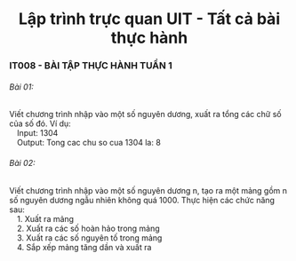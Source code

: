 <div align='center'>  

# Lập trình trực quan UIT - Tất cả bài thực hành  
</div>  

### IT008 - BÀI TẬP THỰC HÀNH TUẦN 1  
 
###### Bài 01:
Viết chương trình nhập vào một số nguyên dương, xuất ra tổng các chữ số của số đó. Ví dụ:  
&emsp;Input: 1304  
&emsp;Output: Tong cac chu so cua 1304 la: 8  
###### Bài 02:
Viết chương trình nhập vào một số nguyên dương n, tạo ra một mảng gồm n số nguyên dương ngẫu nhiên không quá 1000. Thực hiện các chức năng sau:  
&emsp;1. Xuất ra mảng  
&emsp;2. Xuất ra các số hoàn hảo trong mảng  
&emsp;3. Xuất ra các số nguyên tố trong mảng  
&emsp;4. Sắp xếp mảng tăng dần và xuất ra  
